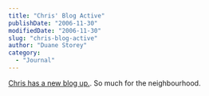 ```yaml
---
title: "Chris' Blog Active"
publishDate: "2006-11-30"
modifiedDate: "2006-11-30"
slug: "chris-blog-active"
author: "Duane Storey"
category:
  - "Journal"
---
```


[Chris has a new blog up.](http://fuckingchris.blogspot.com/). So much for the neighbourhood.